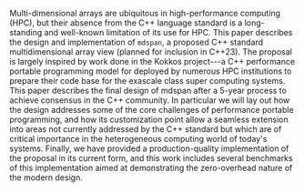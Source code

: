 
Multi-dimensional arrays are ubiquitous in high-performance computing (HPC), but their absence from the C++ language standard is a long-standing and well-known limitation of its use for HPC.
This paper describes the design and implementation of `mdspan`, a proposed C++ standard multidimensional array view (planned for inclusion in C++23).
The proposal is largely inspired by work done in the Kokkos project---a C++ performance portable programming model for deployed by numerous HPC institutions to prepare their code base for the exascale class super computing systems.
This paper describes the final design of mdspan after a 5-year process to achieve consensus in the C++ community.
In particular we will lay out how the design addresses some of the core challenges of performance portable programming, and how its customization point allow a seamless extension into areas not currently addressed by the C++ standard but which are of critical importance in the heterogeneous computing world of today's systems.
Finally, we have provided a production-quality implementation of the proposal in its current form, and this work includes several benchmarks of this implementation aimed at demonstrating the zero-overhead nature of the modern design.

